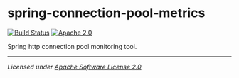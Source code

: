 # spring-connection-pool-metrics
[![Build Status](https://travis-ci.org/ascendcorp/spring-connection-pool-metrics.svg?branch=master)](https://travis-ci.org/ascendcorp/spring-connection-pool-metrics)
[![Apache 2.0](https://img.shields.io/github/license/micrometer-metrics/micrometer.svg)](http://www.apache.org/licenses/LICENSE-2.0)

Spring http connection pool monitoring tool.

-------------------------------------
_Licensed under [Apache Software License 2.0](https://www.apache.org/licenses/LICENSE-2.0)_
